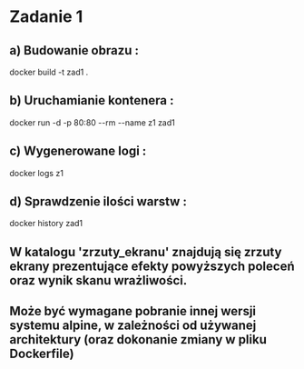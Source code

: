 # Zadanie 1

## a) Budowanie obrazu :
docker build -t zad1 .
## b) Uruchamianie kontenera :
docker run -d -p 80:80 --rm --name z1 zad1
## c) Wygenerowane logi :
docker logs z1
## d) Sprawdzenie ilości warstw :
docker history zad1

## W katalogu 'zrzuty_ekranu' znajdują się zrzuty ekrany prezentujące efekty powyższych poleceń oraz wynik skanu wrażliwości.
## Może być wymagane pobranie innej wersji systemu alpine, w zależności od używanej architektury (oraz dokonanie zmiany w pliku Dockerfile)
